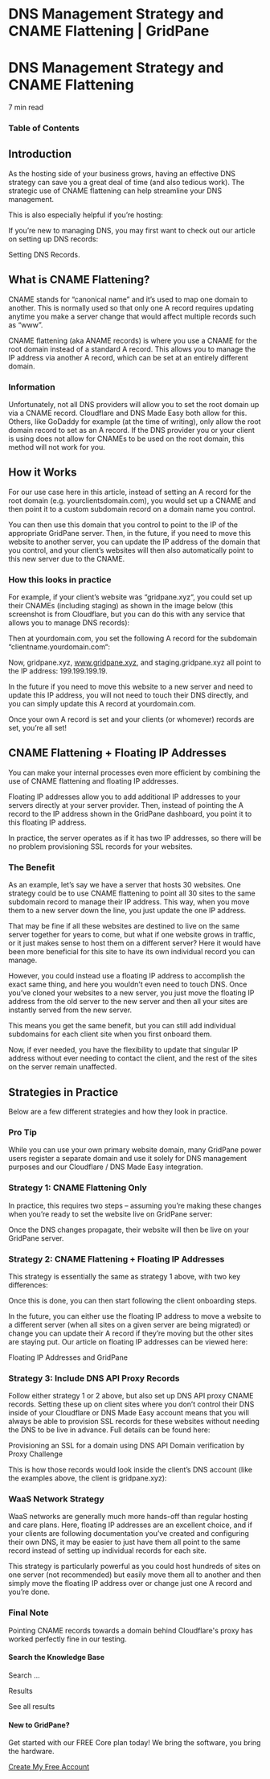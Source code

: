 # DNS Management Strategy and CNAME Flattening | GridPane

# DNS Management Strategy and CNAME Flattening

 

7 min read 

### Table of Contents

 

## Introduction

As the hosting side of your business grows, having an effective DNS strategy can save you a great deal of time (and also tedious work). The strategic use of CNAME flattening can help streamline your DNS management.

This is also especially helpful if you’re hosting:

If you’re new to managing DNS, you may first want to check out our article on setting up DNS records:

Setting DNS Records.

 

## What is CNAME Flattening?

CNAME stands for “canonical name” and it’s used to map one domain to another. This is normally used so that only one A record requires updating anytime you make a server change that would affect multiple records such as “www”.

CNAME flattening (aka ANAME records) is where you use a CNAME for the root domain instead of a standard A record. This allows you to manage the IP address via another A record, which can be set at an entirely different domain.

 

 

### Information

Unfortunately, not all DNS providers will allow you to set the root domain up via a CNAME record. Cloudflare and DNS Made Easy both allow for this. Others, like GoDaddy for example (at the time of writing), only allow the root domain record to set as an A record. If the DNS provider you or your client is using does not allow for CNAMEs to be used on the root domain, this method will not work for you.

## How it Works

For our use case here in this article, instead of setting an A record for the root domain (e.g. yourclientsdomain.com), you would set up a CNAME and then point it to a custom subdomain record on a domain name you control.

You can then use this domain that you control to point to the IP of the appropriate GridPane server. Then, in the future, if you need to move this website to another server, you can update the IP address of the domain that you control, and your client’s websites will then also automatically point to this new server due to the CNAME.

### How this looks in practice

For example, if your client’s website was “gridpane.xyz“, you could set up their CNAMEs (including staging) as shown in the image below (this screenshot is from Cloudflare, but you can do this with any service that allows you to manage DNS records):

Then at yourdomain.com, you set the following A record for the subdomain “clientname.yourdomain.com“:

Now, gridpane.xyz, www.gridpane.xyz, and staging.gridpane.xyz all point to the IP address: 199.199.199.19.

In the future if you need to move this website to a new server and need to update this IP address, you will not need to touch their DNS directly, and you can simply update this A record at yourdomain.com.

Once your own A record is set and your clients (or whomever) records are set, you’re all set!

 

## CNAME Flattening + Floating IP Addresses

You can make your internal processes even more efficient by combining the use of CNAME flattening and floating IP addresses.

Floating IP addresses allow you to add additional IP addresses to your servers directly at your server provider. Then, instead of pointing the A record to the IP address shown in the GridPane dashboard, you point it to this floating IP address.

In practice, the server operates as if it has two IP addresses, so there will be no problem provisioning SSL records for your websites.

### The Benefit

As an example, let’s say we have a server that hosts 30 websites. One strategy could be to use CNAME flattening to point all 30 sites to the same subdomain record to manage their IP address. This way, when you move them to a new server down the line, you just update the one IP address.

That may be fine if all these websites are destined to live on the same server together for years to come, but what if one website grows in traffic, or it just makes sense to host them on a different server? Here it would have been more beneficial for this site to have its own individual record you can manage.

However, you could instead use a floating IP address to accomplish the exact same thing, and here you wouldn’t even need to touch DNS. Once you’ve cloned your websites to a new server, you just move the floating IP address from the old server to the new server and then all your sites are instantly served from the new server.

This means you get the same benefit, but you can still add individual subdomains for each client site when you first onboard them.

Now, if ever needed, you have the flexibility to update that singular IP address without ever needing to contact the client, and the rest of the sites on the server remain unaffected.

 

## Strategies in Practice

Below are a few different strategies and how they look in practice.

 

 

### Pro Tip

While you can use your own primary website domain, many GridPane power users register a separate domain and use it solely for DNS management purposes and our Cloudflare / DNS Made Easy integration.

### Strategy 1: CNAME Flattening Only

In practice, this requires two steps – assuming you’re making these changes when you’re ready to set the website live on GridPane server:

Once the DNS changes propagate, their website will then be live on your GridPane server.

 

### Strategy 2: CNAME Flattening + Floating IP Addresses

This strategy is essentially the same as strategy 1 above, with two key differences:

Once this is done, you can then start following the client onboarding steps.

In the future, you can either use the floating IP address to move a website to a different server (when all sites on a given server are being migrated) or change you can update their A record if they’re moving but the other sites are staying put. Our article on floating IP addresses can be viewed here:

Floating IP Addresses and GridPane

 

### Strategy 3: Include DNS API Proxy Records

Follow either strategy 1 or 2 above, but also set up DNS API proxy CNAME records. Setting these up on client sites where you don’t control their DNS inside of your Cloudflare or DNS Made Easy account means that you will always be able to provision SSL records for these websites without needing the DNS to be live in advance. Full details can be found here:

Provisioning an SSL for a domain using DNS API Domain verification by Proxy Challenge

This is how those records would look inside the client’s DNS account (like the examples above, the client is gridpane.xyz):

 

### WaaS Network Strategy

WaaS networks are generally much more hands-off than regular hosting and care plans. Here, floating IP addresses are an excellent choice, and if your clients are following documentation you’ve created and configuring their own DNS, it may be easier to just have them all point to the same record instead of setting up individual records for each site.

This strategy is particularly powerful as you could host hundreds of sites on one server (not recommended) but easily move them all to another and then simply move the floating IP address over or change just one A record and you’re done.

 

 

### Final Note

Pointing CNAME records towards a domain behind Cloudflare's proxy has worked perfectly fine in our testing.

 

#### Search the Knowledge Base

Search ...

 Results

See all results

#### New to GridPane?

Get started with our FREE Core plan today! We bring the software, you bring the hardware.

[Create My Free Account](https://gridpane.com/checkout/?plan=core)

